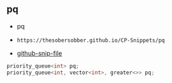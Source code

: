 
## pq

- pq
- ```
  https://thesobersobber.github.io/CP-Snippets/pq
  ```
- [github-snip-file](https://github.com/theSoberSobber/CP-Snippets/blob/main/snippets.json#L2059)

```cpp
priority_queue<int> pq;
priority_queue<int, vector<int>, greater<>> pq;
```
